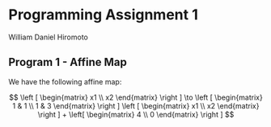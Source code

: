 # Programming Assignment 1
William Daniel Hiromoto

## Program 1 - Affine Map

We have the following affine map:

$$
    \left [
    \begin{matrix}
        x1 \\ x2
    \end{matrix}
    \right ]
    \to
    \left [
    \begin{matrix}
        1 & 1 \\
        1 & 3
    \end{matrix}
    \right ]
    \left [
    \begin{matrix}
        x1 \\ x2
    \end{matrix}
    \right ]
    +
    \left[
    \begin{matrix}
        4 \\ 0      
    \end{matrix}
    \right ]
$$